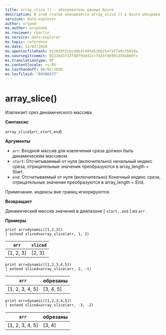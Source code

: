 ```yaml
---
title: array_slice () — обозреватель данных Azure
description: В этой статье описывается array_slice () в Azure обозреватель данных.
services: data-explorer
author: orspod
ms.author: orspodek
ms.reviewer: rkarlin
ms.service: data-explorer
ms.topic: reference
ms.date: 12/03/2018
ms.openlocfilehash: 612829f2cbcd8b3f495d516b254faf7a9cf6919a
ms.sourcegitcommit: 02236d1f23f48f9dd41cc7433f46991356a869fc
ms.translationtype: MT
ms.contentlocale: ru-RU
ms.lasthandoff: 06/02/2020
ms.locfileid: "84306577"
---
```

# <a name="array_slice"></a>array_slice()

Извлекает срез динамического массива.

**Синтаксис**

`array_slice`(*`arr`*, *`start`*, *`end`*)

**Аргументы**

* *`arr`*: Входной массив для извлечения среза должен быть динамическим массивом.
* *`start`*: Отсчитываемый от нуля (включительно) начальный индекс среза, отрицательные значения преобразуются в array_length + Start.
* *`end`*: Отсчитываемый от нуля (включительно) Конечный индекс среза, отрицательные значения преобразуются в array_length + End.

Примечание. индексы вне границ игнорируются.

**Возвращает**

Динамический массив значений в диапазоне [ `start..end` ] из `arr` .

**Примеры**

<!-- csl: https://help.kusto.windows.net:443/Samples -->
```kusto
print arr=dynamic([1,2,3]) 
| extend sliced=array_slice(arr, 1, 2)
```
|`arr`|`sliced`|
|---|---|
|[1, 2, 3]|[2, 3]|

<!-- csl: https://help.kusto.windows.net:443/Samples -->
```kusto
print arr=dynamic([1,2,3,4,5]) 
| extend sliced=array_slice(arr, 2, -1)
```
|`arr`|обрезаны|
|---|---|
|[1, 2, 3, 4, 5]|[3, 4, 5]|

<!-- csl: https://help.kusto.windows.net:443/Samples -->
```kusto
print arr=dynamic([1,2,3,4,5]) 
| extend sliced=array_slice(arr, -3, -2)
```
|`arr`|обрезаны|
|---|---|
|[1, 2, 3, 4, 5]|[3, 4]|
